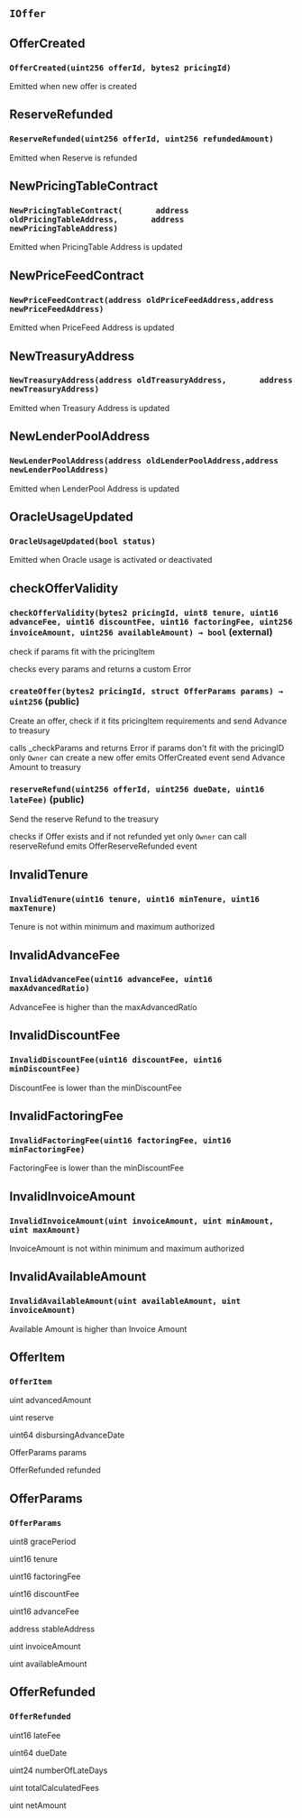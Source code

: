 ## `IOffer`


## OfferCreated
### `OfferCreated(uint256 offerId, bytes2 pricingId)`
Emitted when new offer is created

## ReserveRefunded
### `ReserveRefunded(uint256 offerId, uint256 refundedAmount)`
Emitted when Reserve is refunded
## NewPricingTableContract
### `NewPricingTableContract(       address oldPricingTableAddress,       address newPricingTableAddress)`
Emitted when PricingTable Address is updated

## NewPriceFeedContract
### `NewPriceFeedContract(address oldPriceFeedAddress,address newPriceFeedAddress)`
 Emitted when PriceFeed Address is updated

## NewTreasuryAddress
### `NewTreasuryAddress(address oldTreasuryAddress,       address newTreasuryAddress)`
Emitted when Treasury Address is updated

## NewLenderPoolAddress
### `NewLenderPoolAddress(address oldLenderPoolAddress,address newLenderPoolAddress)`
 Emitted when LenderPool Address is updated

## OracleUsageUpdated
### `OracleUsageUpdated(bool status)`
Emitted when Oracle usage is activated or deactivated

## checkOfferValidity
### `checkOfferValidity(bytes2 pricingId, uint8 tenure, uint16 advanceFee, uint16 discountFee, uint16 factoringFee, uint256 invoiceAmount, uint256 availableAmount) → bool` (external)

check if params fit with the pricingItem

checks every params and returns a custom Error

### `createOffer(bytes2 pricingId, struct OfferParams params) → uint256` (public)

Create an offer, check if it fits pricingItem requirements and send Advance to treasury

calls \_checkParams and returns Error if params don't fit with the pricingID
only `Owner` can create a new offer
emits OfferCreated event
send Advance Amount to treasury

### `reserveRefund(uint256 offerId, uint256 dueDate, uint16 lateFee)` (public)

Send the reserve Refund to the treasury

checks if Offer exists and if not refunded yet
only `Owner` can call reserveRefund
emits OfferReserveRefunded event

## InvalidTenure
### `InvalidTenure(uint16 tenure, uint16 minTenure, uint16 maxTenure)`
Tenure is not within minimum and maximum authorized

## InvalidAdvanceFee
### `InvalidAdvanceFee(uint16 advanceFee, uint16 maxAdvancedRatio)`
 AdvanceFee is higher than the maxAdvancedRatio

## InvalidDiscountFee
### `InvalidDiscountFee(uint16 discountFee, uint16 minDiscountFee)`
DiscountFee is lower than the minDiscountFee
## InvalidFactoringFee
### `InvalidFactoringFee(uint16 factoringFee, uint16 minFactoringFee)`
FactoringFee is lower than the minDiscountFee

## InvalidInvoiceAmount
### `InvalidInvoiceAmount(uint invoiceAmount, uint minAmount, uint maxAmount)`
InvoiceAmount is not within minimum and maximum authorized

## InvalidAvailableAmount
### `InvalidAvailableAmount(uint availableAmount, uint invoiceAmount)`
Available Amount is higher than Invoice Amount

## OfferItem
### `OfferItem`
uint advancedAmount

uint reserve

uint64 disbursingAdvanceDate

OfferParams params

OfferRefunded refunded

## OfferParams
### `OfferParams`
uint8 gracePeriod

uint16 tenure

uint16 factoringFee

uint16 discountFee

uint16 advanceFee

address stableAddress

uint invoiceAmount

uint availableAmount

## OfferRefunded
### `OfferRefunded`
uint16 lateFee

uint64 dueDate

uint24 numberOfLateDays

uint totalCalculatedFees

uint netAmount


